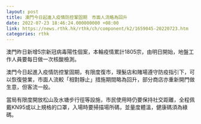 ```yaml
---
layout: post
title: 澳門今日起進入疫情防控鞏固期　市面人流略為回升
date: 2022-07-23 18:46:24.000000000 +08:00
link: https://news.rthk.hk/rthk/ch/component/k2/1659045-20220723.htm
categories: rthk
---
```


澳門昨日新增5宗新冠病毒陽性個案，本輪疫情累計1805宗，由明日開始，地盤工作人員要每日做一次核酸檢測。

澳門今日起進入疫情防控鞏固期，有限度復市，理髮店和賭場遵守防疫指引下，可以恢復營業，市面人流較「相對靜止」措施期間略為回升，部分商店亦重新開門做生意，但客流一般。

當局有限度開放松山及水塘步行徑等設施，市民使用時仍要保持社交距離，全程佩戴KN95或以上規格的口罩，入場時要掃描場所碼，並量度體溫，健康碼須為綠碼。
